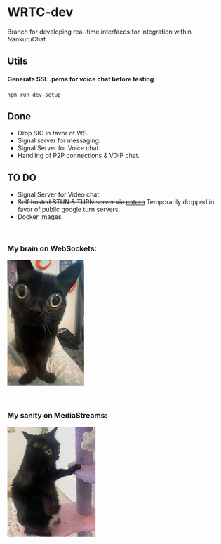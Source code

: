 # WRTC-dev

Branch for developing real-time interfaces for integration within NankuruChat

## Utils

#### Generate SSL .pems for voice chat before testing
    npm run dev-setup


## Done
- Drop SIO in favor of WS.
- Signal server for messaging.
- Signal Server for Voice chat.
- Handling of P2P connections & VOIP chat.

## TO DO
- Signal Server for Video chat.
- ~~Self hosted STUN & TURN server via [coturn](https://github.com/coturn/coturn)~~ Temporarily dropped in favor of public google turn servers.
- Docker Images.

<br>

### My brain on WebSockets:

![Jinx, keeper of knowledge](/public/README_data/my_brain_on_ws.jpeg)

<br>

### My sanity on MediaStreams:

![Jinx, guardian of portals](/public/README_data/my_sanity_on_mediastreams.jpeg)